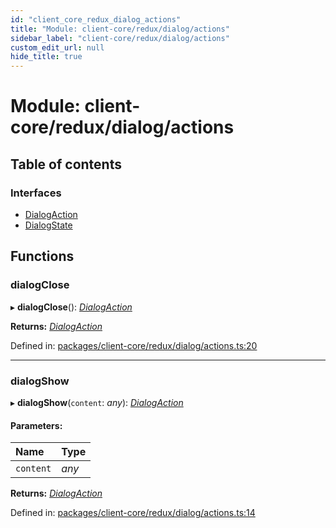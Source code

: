 ```yaml
---
id: "client_core_redux_dialog_actions"
title: "Module: client-core/redux/dialog/actions"
sidebar_label: "client-core/redux/dialog/actions"
custom_edit_url: null
hide_title: true
---
```


# Module: client-core/redux/dialog/actions

## Table of contents

### Interfaces

- [DialogAction](../interfaces/client_core_redux_dialog_actions.dialogaction.md)
- [DialogState](../interfaces/client_core_redux_dialog_actions.dialogstate.md)

## Functions

### dialogClose

▸ **dialogClose**(): [*DialogAction*](../interfaces/client_core_redux_dialog_actions.dialogaction.md)

**Returns:** [*DialogAction*](../interfaces/client_core_redux_dialog_actions.dialogaction.md)

Defined in: [packages/client-core/redux/dialog/actions.ts:20](https://github.com/xr3ngine/xr3ngine/blob/5a0f83ed8/packages/client-core/redux/dialog/actions.ts#L20)

___

### dialogShow

▸ **dialogShow**(`content`: *any*): [*DialogAction*](../interfaces/client_core_redux_dialog_actions.dialogaction.md)

#### Parameters:

Name | Type |
:------ | :------ |
`content` | *any* |

**Returns:** [*DialogAction*](../interfaces/client_core_redux_dialog_actions.dialogaction.md)

Defined in: [packages/client-core/redux/dialog/actions.ts:14](https://github.com/xr3ngine/xr3ngine/blob/5a0f83ed8/packages/client-core/redux/dialog/actions.ts#L14)
